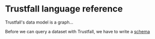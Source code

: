 # Trustfall language reference

Trustfall's data model is a graph...

Before we can query a dataset with Trustfall, we have to write a [schema](../overview/glossary.md#schema)
